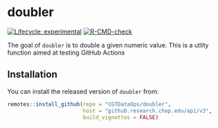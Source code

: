 
<!-- README.md is generated from README.Rmd. Please edit that file -->

# doubler

<!-- badges: start -->

[![Lifecycle:
experimental](https://img.shields.io/badge/lifecycle-experimental-orange.svg)](https://lifecycle.r-lib.org/articles/stages.html#experimental)
[![R-CMD-check](https://github.com/CGTDataOps/doubler/workflows/R-CMD-check/badge.svg)](https://github.com/CGTDataOps/doubler/actions)
<!-- badges: end -->

The goal of `doubler` is to double a given numeric value. This is a
utlity function aimed at testing GitHub Actions

## Installation

You can install the released version of `doubler` from:

``` r
remotes::install_github(repo = "CGTDataOps/doubler", 
                        host = "github.research.chop.edu/api/v3",
                        build_vignettes = FALSE)
```
